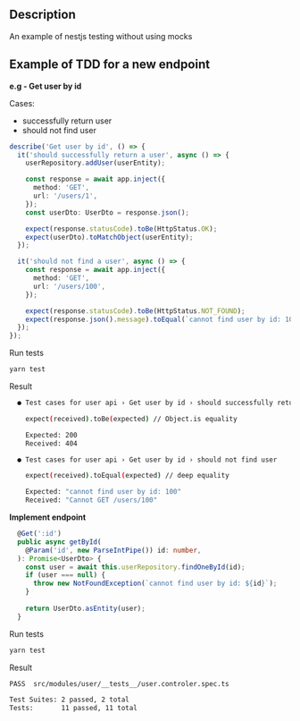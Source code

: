 ## Description

An example of nestjs testing without using mocks

## Example of TDD for a new endpoint

**e.g - Get user by id**

Cases: 
- successfully return user
- should not find user

```typescript
describe('Get user by id', () => {
  it('should successfully return a user', async () => {
    userRepository.addUser(userEntity);

    const response = await app.inject({
      method: 'GET',
      url: '/users/1',
    });
    const userDto: UserDto = response.json();

    expect(response.statusCode).toBe(HttpStatus.OK);
    expect(userDto).toMatchObject(userEntity);
  });

  it('should not find a user', async () => {
    const response = await app.inject({
      method: 'GET',
      url: '/users/100',
    });

    expect(response.statusCode).toBe(HttpStatus.NOT_FOUND);
    expect(response.json().message).toEqual(`cannot find user by id: 100`);
  });
});
```
Run tests
```bash
yarn test
```

Result
```bash
  ● Test cases for user api › Get user by id › should successfully return user

    expect(received).toBe(expected) // Object.is equality

    Expected: 200
    Received: 404

  ● Test cases for user api › Get user by id › should not find user

    expect(received).toEqual(expected) // deep equality

    Expected: "cannot find user by id: 100"
    Received: "Cannot GET /users/100"

```

**Implement endpoint**

```typescript
  @Get(':id')
  public async getById(
    @Param('id', new ParseIntPipe()) id: number,
  ): Promise<UserDto> {
    const user = await this.userRepository.findOneById(id);
    if (user === null) {
      throw new NotFoundException(`cannot find user by id: ${id}`);
    }
  
    return UserDto.asEntity(user);
  }
```

Run tests
```bash
yarn test
```

Result
```bash
PASS  src/modules/user/__tests__/user.controler.spec.ts

Test Suites: 2 passed, 2 total
Tests:       11 passed, 11 total
```
